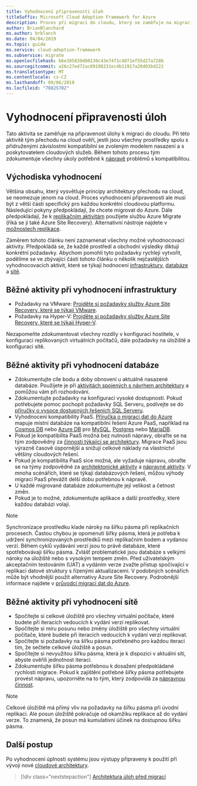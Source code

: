 ```yaml
---
title: Vyhodnocení připravenosti úloh
titleSuffix: Microsoft Cloud Adoption Framework for Azure
description: Proces při migraci do cloudu, který se zaměřuje na migraci úloh do cloudu.
author: BrianBlanchard
ms.author: brblanch
ms.date: 04/04/2019
ms.topic: guide
ms.service: cloud-adoption-framework
ms.subservice: migrate
ms.openlocfilehash: b6e395839d00130c43e74f1c4071ef55d27a7286
ms.sourcegitcommit: a26c27ed72ac89198231ec4b11917a20d03bd222
ms.translationtype: MT
ms.contentlocale: cs-CZ
ms.lasthandoff: 09/06/2019
ms.locfileid: "70825702"
---
```

# <a name="evaluate-workload-readiness"></a>Vyhodnocení připravenosti úloh

Tato aktivita se zaměřuje na připravenost úlohy k migraci do cloudu. Při této aktivitě tým přechodu na cloud ověří, jestli jsou všechny prostředky spolu s přidruženými závislostmi kompatibilní se zvoleným modelem nasazení a s poskytovatelem cloudových služeb. Během tohoto procesu tým zdokumentuje všechny úkoly potřebné k [nápravě](../migrate/remediate.md) problémů s kompatibilitou.

## <a name="evaluation-assumptions"></a>Východiska vyhodnocení

Většina obsahu, který vysvětluje principy architektury přechodu na cloud, se neomezuje jenom na cloud. Proces vyhodnocení připravenosti ale musí být z větší části specifický pro každou konkrétní cloudovou platformu. Následující pokyny předpokládají, že chcete migrovat do Azure. Dále předpokládají, že k [replikačním aktivitám](../migrate/replicate.md) použijete službu Azure Migrate (říká se jí také Azure Site Recovery). Alternativní nástroje najdete v [možnostech replikace](../migrate/replicate-options.md).

Záměrem tohoto článku není zaznamenat všechny možné vyhodnocovací aktivity. Předpokládá se, že každé prostředí a obchodní výsledky diktují konkrétní požadavky. Abychom pomohli tyto požadavky rychleji vytvořit, podělíme se ve zbývající části tohoto článku o několik nejčastějších vyhodnocovacích aktivit, které se týkají hodnocení [infrastruktury](#common-infrastructure-evaluation-activities), [databáze](#common-database-evaluation-activities) a [sítě](#common-network-evaluation-activities).

## <a name="common-infrastructure-evaluation-activities"></a>Běžné aktivity při vyhodnocení infrastruktury

- Požadavky na VMware: [Projděte si požadavky služby Azure Site Recovery, které se týkají VMware](/azure/site-recovery/vmware-physical-azure-support-matrix).
- Požadavky na Hyper-V: [Projděte si požadavky služby Azure Site Recovery, které se týkají Hyper-V](/azure/site-recovery/hyper-v-azure-support-matrix).

Nezapomeňte zdokumentovat všechny rozdíly v konfiguraci hostitele, v konfiguraci replikovaných virtuálních počítačů, dále požadavky na úložiště a konfiguraci sítě.

## <a name="common-database-evaluation-activities"></a>Běžné aktivity při vyhodnocení databáze

- Zdokumentujte cíle bodu a doby obnovení u aktuálně nasazené databáze. Použijete je při [aktivitách spojených s návrhem architektury](./architect.md) a pomůžou vám při rozhodování.
- Zdokumentujte požadavky na konfiguraci vysoké dostupnosti. Pokud potřebujete pomoc pochopit požadavky SQL Serveru, podívejte se do [příručky o vysoce dostupných řešeních SQL Serveru](/sql/sql-server/failover-clusters/high-availability-solutions-sql-server).
- Vyhodnocení kompatibility PaaS. [Příručka o migraci dat do Azure](https://datamigration.microsoft.com) mapuje místní databáze na kompatibilní řešení Azure PaaS, například na [Cosmos DB](/azure/cosmos-db) nebo [Azure DB](/azure/sql-database) pro [MySQL](/azure/mysql), [Postgres](/azure/postgresql) nebo [MariaDB](/azure/mariadb).
- Pokud je kompatibilita PaaS možná bez nutnosti nápravy, obraťte se na tým zodpovědný za [činnosti týkající se architektury](./architect.md). Migrace PaaS jsou výrazně časově úspornější a snižují celkové náklady na vlastnictví většiny cloudových řešení.
- Pokud je kompatibilita PaaS sice možná, ale vyžaduje nápravu, obraťte se na týmy zodpovědné za [architektonické aktivity](./architect.md) a [nápravné aktivity](../migrate/remediate.md). V mnoha scénářích, které se týkají databázových řešení, můžou výhody migrací PaaS převážit delší dobu potřebnou k nápravě.
- U každé migrované databáze zdokumentujte její velikost a četnost změn.
- Pokud je to možné, zdokumentujte aplikace a další prostředky, které každou databázi volají.

> [!NOTE]
> Synchronizace prostředku klade nároky na šířku pásma při replikačních procesech. Častou chybou je opomenutí šířky pásma, která je potřeba k udržení synchronizovaných prostředků mezi replikačním bodem a vydanou verzí. Během cyklů vydávání verzí jsou to právě databáze, které spotřebovávají šířku pásma. Zvlášť problematické jsou databáze s velkými nároky na úložiště nebo s vysokým tempem změn. Před uživatelským akceptačním testováním (UAT) a vydáním verze zvažte přístup spočívající v replikaci datové struktury s řízenými aktualizacemi. V podobných scénářích může být vhodnější použít alternativy Azure Site Recovery. Podrobnější informace najdete v [průvodci migrací dat do Azure](https://datamigration.microsoft.com).

## <a name="common-network-evaluation-activities"></a>Běžné aktivity při vyhodnocení sítě

- Spočítejte si celkové úložiště pro všechny virtuální počítače, které budete při iteracích vedoucích k vydání verzí replikovat.
- Spočítejte si míru posunu nebo změny úložiště pro všechny virtuální počítače, které budete při iteracích vedoucích k vydání verzí replikovat.
- Spočítejte si požadavky na šířku pásma potřebného pro každou iteraci tím, že sečtete celkové úložiště a posun.
- Spočítejte si nevyužitou šířku pásma, která je k dispozici v aktuální síti, abyste ověřili jednotnost iterací.
- Zdokumentujte šířku pásma potřebnou k dosažení předpokládané rychlosti migrace. Pokud k zajištění potřebné šířky pásma potřebujete provést nápravu, upozorněte na to tým, který zodpovídá za [nápravnou činnost](../migrate/remediate.md).

> [!NOTE]
> Celkové úložiště má přímý vliv na požadavky na šířku pásma při úvodní replikaci. Ale posun úložiště pokračuje od okamžiku replikace až do vydání verze. To znamená, že posun má kumulativní účinek na dostupnou šířku pásma.

## <a name="next-steps"></a>Další postup

Po vyhodnocení úplnosti systému jsou výstupy připraveny k použití při vývoji nové [cloudové architektury](./architect.md).

> [!div class="nextstepaction"]
> [Architektura úloh před migrací](./architect.md)
